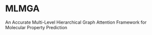 # MLMGA
An Accurate Multi-Level Hierarchical Graph Attention Framework for Molecular Property Prediction
